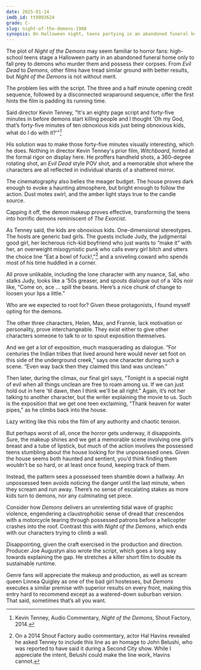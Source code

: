 ```yaml
---
date: 2025-01-14
imdb_id: tt0093624
grade: C-
slug: night-of-the-demons-1988
synopsis: On Halloween night, teens partying in an abandoned funeral home fall prey to demons who murder them and possess their corpses.
---
```


The plot of _Night of the Demons_ may seem familiar to horror fans: high-school teens stage a Halloween party in an abandoned funeral home only to fall prey to demons who murder them and possess their corpses. From <span data-imdb-id="tt0083907">_Evil Dead_</span> to <span data-imdb-id="tt0089013">_Demons_</span>, other films have tread similar ground with better results, but _Night of the Demons_ is not without merit.

The problem lies with the script. The three and a half minute opening credit sequence, followed by a disconnected wraparound sequence, offer the first hints the film is padding its running time.

Said director Kevin Tenney, "It's an eighty page script and forty-five minutes in before demons start killing people and I thought 'Oh my God, that’s forty-five minutes of ten obnoxious kids just being obnoxious kids, what do I do with it?'"[^1]

His solution was to make those forty-five minutes visually interesting, which he does. Nothing in director Kevin Tenney's prior film, <span data-imdb-id="tt0090327">_Witchboard_</span>, hinted at the formal rigor on display here. He proffers handheld shots, a 360-degree rotating shot, an _Evil Dead_ style POV shot, and a memorable shot where the characters are all reflected in individual shards of a shattered mirror.

The cinematography also belies the meager budget. The house proves dark enough to evoke a haunting atmosphere, but bright enough to follow the action. Dust motes swirl, and the amber light stays true to the candle source.

Capping it off, the demon makeup proves effective, transforming the teens into horrific demons reminiscent of <span data-imdb-id="tt0070047">_The Exorcist_</span>.

As Tenney said, the kids are obnoxious kids. One-dimensional stereotypes. The hosts are generic bad girls. The guests include Judy, the judgmental good girl, her lecherous rich-kid boyfriend who just wants to “make it” with her, an overweight misogynistic punk who calls every girl bitch and utters the choice line “Eat a bowl of fuck!,"[^2] and a sniveling coward who spends most of his time huddled in a corner.

All prove unlikable, including the lone character with any nuance, Sal, who stalks Judy, looks like a '50s greaser, and spouts dialogue out of a '40s noir like, “Come on, ace ... spill the beans. Here’s a nice chunk of change to loosen your lips a little.”

Who are we expected to root for? Given these protagonists, I found myself opting for the demons.

The other three characters, Helen, Max, and Frannie, lack motivation or personality, prove interchangeable. They exist either to give other characters someone to talk to or to spout exposition themselves.

And we get a lot of exposition, much masquerading as dialogue. “For centuries the Indian tribes that lived around here would never set foot on this side of the underground creek,” says one character during such a scene. “Even way back then they claimed this land was unclean.”

Then later, during the climax, our final girl says, "Tonight is a special night of evil when all things unclean are free to roam among us. If we can just hold out in here 'til dawn, then I think we'll be all right." Again, it’s not her talking to another character, but the writer explaining the movie to us. Such is the exposition that we get one teen exclaiming, "Thank heaven for water pipes," as he climbs back into the house.

Lazy writing like this robs the film of any authority and chaotic tension.

But perhaps worst of all, once the horror gets underway, it disappoints. Sure, the makeup shines and we get a memorable scene involving one girl’s breast and a tube of lipstick, but much of the action involves the possessed teens stumbling about the house looking for the unpossessed ones. Given the house seems both haunted and sentient, you’d think finding them wouldn’t be so hard, or at least once found, keeping track of them.

Instead, the pattern sees a possessed teen shamble down a hallway. An unpossessed teen avoids noticing the danger until the last minute, when they scream and run away. There’s no sense of escalating stakes as more kids turn to demons, nor any culminating set piece.

Consider how _Demons_ delivers an unrelenting tidal wave of graphic violence, engendering a claustrophobic sense of dread that crescendos with a motorcycle tearing through possessed patrons before a helicopter crashes into the roof. Contrast this with _Night of the Demons_, which ends with our characters trying to climb a wall.

Disappointing, given the craft exercised in the production and direction. Producer Joe Augustyn also wrote the script, which goes a long way towards explaining the gap. He stretches a killer short film to double its sustainable runtime.

Genre fans will appreciate the makeup and production, as well as scream queen Linnea Quigley as one of the bad girl hostesses, but _Demons_ executes a similar premise with superior results on every front, making this entry hard to recommend except as a watered-down suburban version. That said, sometimes that’s all you want.

[^1]: Kevin Tenney, Audio Commentary, _Night of the Demons_, Shout Factory, 2014.
[^2]: On a 2014 Shout Factory audio commentary, actor Hal Havins revealed he asked Tenney to include this line as an homage to John Belushi, who was reported to have said it during a Second City show. While I appreciate the intent, Belushi could make the line work, Havins cannot.
